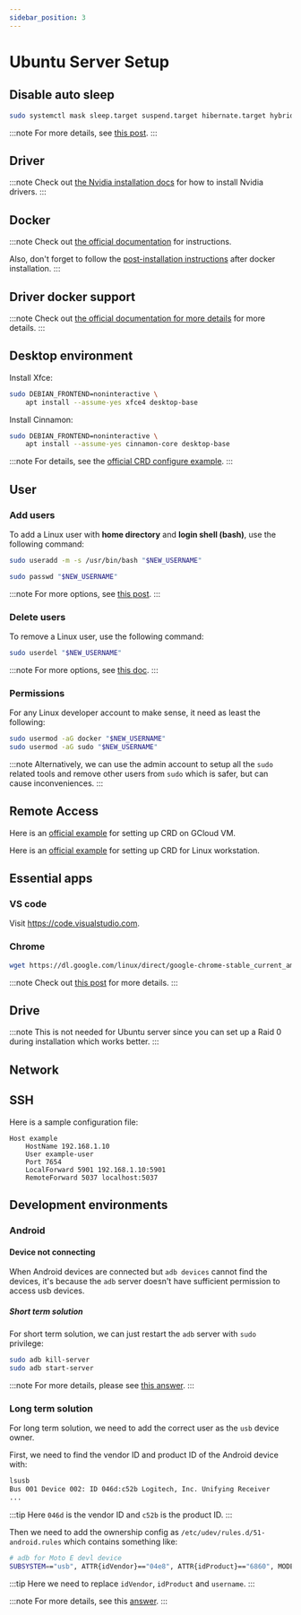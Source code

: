 ```yaml
---
sidebar_position: 3
---
```


# Ubuntu Server Setup

## Disable auto sleep

```bash
sudo systemctl mask sleep.target suspend.target hibernate.target hybrid-sleep.target
```

:::note
For more details, see
[this post](https://www.unixtutorial.org/disable-sleep-on-ubuntu-server/).
:::

## Driver

<!-- see https://docs.nvidia.com/datacenter/tesla/tesla-installation-notes/index.html#ubuntu-lts for how to install Nvidia driver -->

:::note
Check out
[the Nvidia installation docs](https://docs.nvidia.com/datacenter/tesla/tesla-installation-notes/index.html#ubuntu-lts)
for how to install Nvidia drivers.
:::

## Docker

:::note
Check out
[the official documentation](https://docs.docker.com/engine/install/ubuntu/)
for instructions.

Also, don't forget to follow the
[post-installation instructions](https://docs.docker.com/engine/install/linux-postinstall/)
after docker installation.
:::

## Driver docker support

:::note
Check out
[the official documentation for more details](https://docs.nvidia.com/datacenter/cloud-native/container-toolkit/install-guide.html#docker) for more details.
:::

## Desktop environment

Install Xfce:

```bash
sudo DEBIAN_FRONTEND=noninteractive \
    apt install --assume-yes xfce4 desktop-base
```

Install Cinnamon:

```bash
sudo DEBIAN_FRONTEND=noninteractive \
    apt install --assume-yes cinnamon-core desktop-base
```

:::note
For details, see the
[official CRD configure example](https://cloud.google.com/architecture/chrome-desktop-remote-on-compute-engine#cinnamon).
:::

## User

### Add users

To add a Linux user with **home directory** and **login shell (bash)**, use the
following command:

```bash
sudo useradd -m -s /usr/bin/bash "$NEW_USERNAME"
```

```bash
sudo passwd "$NEW_USERNAME"
```

:::note
For more options, see
[this post](https://linuxize.com/post/how-to-create-users-in-linux-using-the-useradd-command).
:::

### Delete users

To remove a Linux user, use the following command:

```bash
sudo userdel "$NEW_USERNAME"
```

:::note
For more options, see
[this doc](https://www.godaddy.com/help/remove-a-linux-user-19158).
:::

### Permissions

For any Linux developer account to make sense, it need as least the following:

```bash
sudo usermod -aG docker "$NEW_USERNAME"
sudo usermod -aG sudo "$NEW_USERNAME"
```

:::note
Alternatively, we can use the admin account to setup all the `sudo` related
tools and remove other users from `sudo` which is safer, but can cause
inconveniences.
:::

## Remote Access

<!-- see https://bytexd.com/install-chrome-remote-desktop-headless/ for how to setup headless CRD -->

Here is an
[official example](https://cloud.google.com/architecture/chrome-desktop-remote-on-compute-engine#xfce)
for setting up CRD on GCloud VM.

Here is an
[official example](https://support.google.com/chrome/answer/1649523#zippy=%2Cuse-chrome-remote-desktop-on-linux)
for setting up CRD for Linux workstation.

## Essential apps

### VS code

Visit <https://code.visualstudio.com>.

### Chrome

```bash
wget https://dl.google.com/linux/direct/google-chrome-stable_current_amd64.deb
```

:::note
Check out
[this post](https://itsfoss.com/install-chrome-ubuntu/#install-chrome-terminal)
for more details.
:::

## Drive

<!-- see https://www.cyberciti.biz/faq/mount-drive-from-command-line-ubuntu-linux/ for how to mount drive from command line -->
<!-- see https://unix.stackexchange.com/questions/315063/mount-wrong-fs-type-bad-option-bad-superblock for wrong fs type error -->

:::note
This is not needed for Ubuntu server since you can set up a Raid 0 during
installation which works better.
:::

## Network

<!-- see https://linuxconfig.org/ubuntu-20-04-connect-to-wifi-from-command-line for connect wifi with commands -->
<!-- see https://www.cyberciti.biz/faq/how-to-find-my-public-ip-address-from-command-line-on-a-linux/ for how to get public ip from command line -->

## SSH

Here is a sample configuration file:

```log
Host example
    HostName 192.168.1.10
    User example-user
    Port 7654
    LocalForward 5901 192.168.1.10:5901
    RemoteForward 5037 localhost:5037
```

## Development environments

### Android

#### Device not connecting

When Android devices are connected but `adb devices` cannot find the devices,
it's because the `adb` server doesn't have sufficient permission to access usb
devices.

##### Short term solution

For short term solution, we can just restart the `adb` server with `sudo`
privilege:

```bash
sudo adb kill-server
sudo adb start-server
```

:::note
For more details, please see
[this answer](https://askubuntu.com/questions/863587/adb-device-list-doesnt-show-phone).
:::

### Long term solution

For long term solution, we need to add the correct user as the `usb` device
owner.

First, we need to find the vendor ID and product ID of the Android device with:

```bash
lsusb
Bus 001 Device 002: ID 046d:c52b Logitech, Inc. Unifying Receiver
...
```

:::tip
Here `046d` is the vendor ID and `c52b` is the product ID.
:::

Then we need to add the ownership config as `/etc/udev/rules.d/51-android.rules`
which contains something like:

```bash
# adb for Moto E devl device
SUBSYSTEM=="usb", ATTR{idVendor}=="04e8", ATTR{idProduct}=="6860", MODE="0600", OWNER="username"
```

:::tip
Here we need to replace `idVendor`, `idProduct` and `username`.
:::

:::note
For more details, see this
[answer](https://askubuntu.com/questions/213874/how-to-configure-adb-access-for-android-devices).
:::
